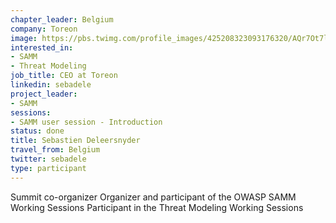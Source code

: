 ```yaml
---
chapter_leader: Belgium
company: Toreon
image: https://pbs.twimg.com/profile_images/425208323093176320/AQr7Ot7l_400x400.png
interested_in:
- SAMM
- Threat Modeling
job_title: CEO at Toreon
linkedin: sebadele
project_leader:
- SAMM
sessions:
- SAMM user session - Introduction
status: done
title: Sebastien Deleersnyder
travel_from: Belgium
twitter: sebadele
type: participant
---
```


Summit co-organizer
Organizer and participant of the OWASP SAMM Working Sessions
Participant in the Threat Modeling Working Sessions